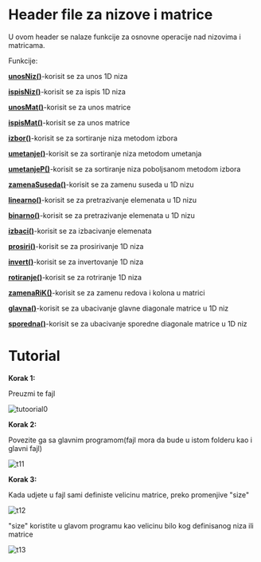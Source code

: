 # Header file za nizove i matrice

U ovom header se nalaze funkcije za osnovne operacije nad nizovima i matricama.

Funkcije:

<p><a href="google.com"><b>unosNiz()</b></a>-korisit se za unos 1D niza</p>
    <p><a href="google.com"><b>ispisNiz()</b></a>-korisit se za ispis 1D niza</p>
    <p><a href="google.com"><b>unosMat()</b></a>-korisit se za unos matrice</p>
    <p><a href="google.com"><b>ispisMat()</b></a>-korisit se za unos matrice</p>
    <p><a href="google.com"><b>izbor()</b></a>-korisit se za sortiranje niza metodom izbora</p>
    <p><a href="google.com"><b>umetanje()</b></a>-korisit se za sortiranje niza metodom umetanja</p>
    <p><a href="google.com"><b>umetanjeP()</b></a>-korisit se za sortiranje niza poboljsanom metodom izbora</p>
    <p><a href="google.com"><b>zamenaSuseda()</b></a>-korisit se za zamenu suseda u 1D nizu</p>
    <p><a href="google.com"><b>linearno()</b></a>-korisit se za pretrazivanje elemenata u 1D nizu</p>
    <p><a href="google.com"><b>binarno()</b></a>-korisit se za pretrazivanje elemenata u 1D nizu</p>
    <p><a href="google.com"><b>izbaci()</b></a>-korisit se za izbacivanje elemenata</p>
    <p><a href="google.com"><b>prosiri()</b></a>-korisit se za prosirivanje 1D niza</p>
    <p><a href="google.com"><b>invert()</b></a>-korisit se za invertovanje 1D niza</p>
    <p><a href="google.com"><b>rotiranje()</b></a>-korisit se za rotriranje 1D niza</p>
    <p><a href="google.com"><b>zamenaRiK()</b></a>-korisit se za zamenu redova i kolona u matrici</p>
    <p><a href="google.com"><b>glavna()</b></a>-korisit se za ubacivanje glavne diagonale matrice u 1D niz</p>
    <p><a href="google.com"><b>sporedna()</b></a>-korisit se za ubacivanje sporedne diagonale matrice u 1D niz</p>


<h1>Tutorial</h1>

<p><b>Korak 1:</b></p>
<p>Preuzmi te fajl</p>

![tutoorial0](https://user-images.githubusercontent.com/69964858/204156830-5694c752-2919-4ac6-8843-d02d2b9045e4.png)


<p><b>Korak 2:</b></p>
<p>Povezite ga sa glavnim programom(fajl mora da bude u istom folderu kao i glavni fajl)</p>

![t11](https://user-images.githubusercontent.com/69964858/204156839-4fe20626-3529-44d1-930f-b6eb4edcda2c.png)


<p><b>Korak 3:</b></p>
<p>Kada udjete u fajl sami definiste velicinu matrice, preko promenjive "size" </p>

![t12](https://user-images.githubusercontent.com/69964858/204156855-ed587c58-d376-4008-bffe-88d7f0e80873.png)


<p>"size" koristite u glavom programu kao velicinu bilo kog definisanog niza ili matrice</p>

![t13](https://user-images.githubusercontent.com/69964858/204156864-6893e340-2471-47a8-9e6d-2be45c715ec7.png)


        
        
        
